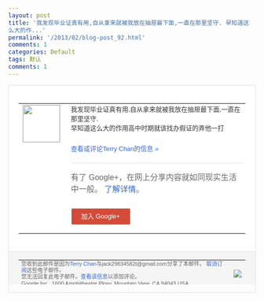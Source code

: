 ```yaml
---
layout: post
title: '我发现毕业证真有用,自从拿来就被我放在抽屉最下面,一直在那里坚守. 早知道这
么大的作...'
permalink: '/2013/02/blog-post_92.html'
comments: 1
categories: Default
tags: 默认
comments: 1
---
```

<!-- X-Notifications: 1:5c30bbc330000000 -->

<div style="border:solid 1px #dfdfdf;color:#686868;font:13px Arial"><div style="background-color:#fff;padding:20px;"><table cellpadding="0" cellspacing="0"><tr><td style="padding-right:15px;vertical-align:top"><a href="https://plus.google.com/_/notifications/emlink?emr=14900066512970582018&amp;emid=CMDH38WQvbUCFUYlcgodl30AAA&amp;path=%2F108643996575278738906&amp;dt=1361096757214&amp;uob=8"><img height="75" src="https://lh3.googleusercontent.com/-KKRGTyJ5Bl0/AAAAAAAAAAI/AAAAAAAAtnY/R4QEWIp3Ur0/s75-c-k-a/photo.jpg" style="border:solid 1px #cccccc;" width="75"/></a></td><td style="width:578px;color:#333;font:13px Arial;vertical-align:top"><div style="padding-bottom:10px">我发现毕业证真有用,自从拿来就被我放在抽<wbr/>屉最下面,一直在那里坚守.<br/>早知道这么大的<wbr/>作用高中时期就该找办假证的弄他一打</div><p><a href="https://plus.google.com/_/notifications/emlink?emr=14900066512970582018&amp;emid=CMDH38WQvbUCFUYlcgodl30AAA&amp;path=%2F108643996575278738906%2Fposts%2F8pDk5ULFnq6%3Fgpinv%3DAMIXal9bqiAeKRhQN8h1UkAah1mksRW61FMRPTbaIRwTn-URx0p1BfURKIADNtt6BoBnfA0L0nnsDtUZ2YbAWfEoydn6j9CVyt0vkOv95nqRXrPpAESXBWM&amp;dt=1361096757214&amp;uob=8" style="color:#3366CC;text-decoration:none">查看或评论Terry Chan的信息 »</a></p><div style="margin-top:20px;border-top:solid 1px #dfdfdf"><div style="padding:15px 0;color:#686868;font:16px Arial">有了 Google+，在网上分享内容就如同现实生活中一般。 <a href="http://www.google.com/+/learnmore/" style="color:#3366CC;text-decoration:none">了解详情</a>。</div><p><a href="https://plus.google.com/_/notifications/emlink?emr=14900066512970582018&amp;emid=CMDH38WQvbUCFUYlcgodl30AAA&amp;path=%2F%3Fgpinv%3DAMIXal9bqiAeKRhQN8h1UkAah1mksRW61FMRPTbaIRwTn-URx0p1BfURKIADNtt6BoBnfA0L0nnsDtUZ2YbAWfEoydn6j9CVyt0vkOv95nqRXrPpAESXBWM&amp;dt=1361096757214&amp;uob=8" style="padding:1px 20px;min-width:54px;display:inline-block; background-color:#d44b38;text-align:center; font:13px Arial; border-radius:3px;color:#fff;border:solid 1px #dfdfdf; white-space:nowrap;text-decoration:none;height:30px;line-height:30px">加入 Google+</a></p></div></td></tr></table></div><div style="border-top:solid 1px #dfdfdf;padding:0 20px; background-color:#f5f5f5"><table cellpadding="0" cellspacing="0" style="height:50px"><tbody><tr><td style="vertical-align:middle;width:100%; color:#636363;font:11px Arial; line-height:120%">您收到此邮件是因为<a href="https://plus.google.com/_/notifications/emlink?emr=14900066512970582018&amp;emid=CMDH38WQvbUCFUYlcgodl30AAA&amp;path=%2F108643996575278738906%3Fgpinv%3DAMIXal9bqiAeKRhQN8h1UkAah1mksRW61FMRPTbaIRwTn-URx0p1BfURKIADNtt6BoBnfA0L0nnsDtUZ2YbAWfEoydn6j9CVyt0vkOv95nqRXrPpAESXBWM&amp;dt=1361096757214&amp;uob=8" style="color:#3366CC;text-decoration:none">Terry Chan</a>与jack29834582t@gmail.com分享了本邮件。 <a href="https://plus.google.com/_/notifications/emlink?emr=14900066512970582018&amp;emid=CMDH38WQvbUCFUYlcgodl30AAA&amp;path=%2F_%2Fnonplus%2Femailsettings%3Fgpinv%3DAMIXal9bqiAeKRhQN8h1UkAah1mksRW61FMRPTbaIRwTn-URx0p1BfURKIADNtt6BoBnfA0L0nnsDtUZ2YbAWfEoydn6j9CVyt0vkOv95nqRXrPpAESXBWM%26est%3DADH5u8Vzp4alEHdf0LK7gdVSJnUxjeovnEMUG3vUfbIgLSYgDWlH9DLMhmuc6KOaIIpi7yWzvSrBQOkT-TwC7MHKTCQil3evdNENDMBcKhTVkiC_H1hAw1J_s_fpUfmASp83v8DqAdFVzwGsvhYDhm76qbB4PedwCw&amp;dt=1361096757214&amp;uob=8" style="color:#3366CC;text-decoration:none">取消订阅</a>这些电子邮件。<br/>您无法回复此电子邮件。<a href="https://plus.google.com/_/notifications/emlink?emr=14900066512970582018&amp;emid=CMDH38WQvbUCFUYlcgodl30AAA&amp;path=%2F108643996575278738906%2Fposts%2F8pDk5ULFnq6%3Fgpinv%3DAMIXal9bqiAeKRhQN8h1UkAah1mksRW61FMRPTbaIRwTn-URx0p1BfURKIADNtt6BoBnfA0L0nnsDtUZ2YbAWfEoydn6j9CVyt0vkOv95nqRXrPpAESXBWM&amp;dt=1361096757214&amp;uob=8" style="color:#3366CC;text-decoration:none">查看该信息</a>以添加评论。<br/>Google Inc., 1600 Amphitheatre Pkwy, Mountain View, CA 94043 USA</td><td><img src="https://ssl.gstatic.com/s2/oz/images/notifications/logo/google-plus-6617a72bb36cc548861652780c9e6ff1.png"/></td></tr></tbody></table></div></div>